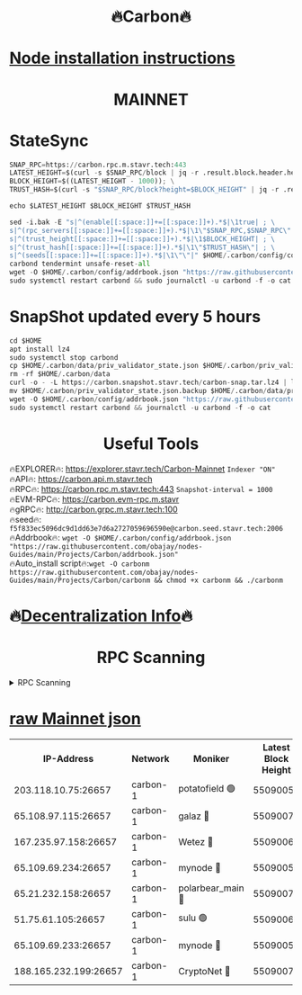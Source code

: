 <h1 align="center"> 🔥Carbon🔥</h1>

[Node installation instructions](https://github.com/obajay/nodes-Guides/tree/main/Projects/Carbon)
=
<h1 align="center"> MAINNET</h1>

# StateSync
```python
SNAP_RPC=https://carbon.rpc.m.stavr.tech:443
LATEST_HEIGHT=$(curl -s $SNAP_RPC/block | jq -r .result.block.header.height); \
BLOCK_HEIGHT=$((LATEST_HEIGHT - 1000)); \
TRUST_HASH=$(curl -s "$SNAP_RPC/block?height=$BLOCK_HEIGHT" | jq -r .result.block_id.hash)

echo $LATEST_HEIGHT $BLOCK_HEIGHT $TRUST_HASH

sed -i.bak -E "s|^(enable[[:space:]]+=[[:space:]]+).*$|\1true| ; \
s|^(rpc_servers[[:space:]]+=[[:space:]]+).*$|\1\"$SNAP_RPC,$SNAP_RPC\"| ; \
s|^(trust_height[[:space:]]+=[[:space:]]+).*$|\1$BLOCK_HEIGHT| ; \
s|^(trust_hash[[:space:]]+=[[:space:]]+).*$|\1\"$TRUST_HASH\"| ; \
s|^(seeds[[:space:]]+=[[:space:]]+).*$|\1\"\"|" $HOME/.carbon/config/config.toml
carbond tendermint unsafe-reset-all
wget -O $HOME/.carbon/config/addrbook.json "https://raw.githubusercontent.com/obajay/nodes-Guides/main/Projects/Carbon/addrbook.json"
sudo systemctl restart carbond && sudo journalctl -u carbond -f -o cat
```
# SnapShot  updated every 5 hours
```python
cd $HOME
apt install lz4
sudo systemctl stop carbond
cp $HOME/.carbon/data/priv_validator_state.json $HOME/.carbon/priv_validator_state.json.backup
rm -rf $HOME/.carbon/data
curl -o - -L https://carbon.snapshot.stavr.tech/carbon-snap.tar.lz4 | lz4 -c -d - | tar -x -C $HOME/.carbon --strip-components 2
mv $HOME/.carbon/priv_validator_state.json.backup $HOME/.carbon/data/priv_validator_state.json
wget -O $HOME/.carbon/config/addrbook.json "https://raw.githubusercontent.com/obajay/nodes-Guides/main/Projects/Carbon/addrbook.json"
sudo systemctl restart carbond && journalctl -u carbond -f -o cat
```

 <h1 align="center"> Useful Tools</h1>

🔥EXPLORER🔥:     https://explorer.stavr.tech/Carbon-Mainnet        `Indexer "ON"` \
🔥API🔥:          https://carbon.api.m.stavr.tech \
🔥RPC🔥:          https://carbon.rpc.m.stavr.tech:443              `Snapshot-interval = 1000` \
🔥EVM-RPC🔥:      https://carbon.evm-rpc.m.stavr \
🔥gRPC🔥:         http://carbon.grpc.m.stavr.tech:100 \
🔥seed🔥:      `f5f833ec5096dc9d1dd63e7d6a2727059696590e@carbon.seed.stavr.tech:2006` \
🔥Addrbook🔥:  `wget -O $HOME/.carbon/config/addrbook.json "https://raw.githubusercontent.com/obajay/nodes-Guides/main/Projects/Carbon/addrbook.json"` \
🔥Auto_install script🔥:`wget -O carbonm https://raw.githubusercontent.com/obajay/nodes-Guides/main/Projects/Carbon/carbonm && chmod +x carbonm && ./carbonm`

🔥[Decentralization Info](https://github.com/obajay/StateSync-snapshots/tree/main/Projects/Carbon/Decentralization)🔥
=
<h1 align="center"> RPC Scanning</h1>

<details>
<summary>RPC Scanning</summary>

<h2 align="center"> We scan nodes in real time every 4 hours. And we provide the final result of RPC endpoints.
We cannot influence the operation of these nodes in any way. </h2>


```python
If Voting Power is higher than 0 --> then the Node is a validator of the network and may be subject to attack and be a potential threat to the chain.
```
```python
We marked such validators with a red symbol
```

</details>

[raw Mainnet json](https://rpc-check.carbonm.stavr.tech/carbonm/rpc-carbonm-result.json)
=


<table><tr><th>IP-Address</th><th>Network</th><th>Moniker</th><th>Latest Block Height</th><th>Earliest Block Height</th><th>Catching Up</th><th>Tx Index</th><th>Voting Power</th><th>Scan Time</th></tr><tr><td>203.118.10.75:26657</td><td>carbon-1</td><td>potatofield 🟢</td><td>55090056</td><td>21164241</td><td>False</td><td>on</td><td>0</td><td>2024-03-20T00:58:21.911259121UTC</td></tr><tr><td>65.108.97.115:26657</td><td>carbon-1</td><td>galaz 🔴</td><td>55090071</td><td>47374001</td><td>False</td><td>on</td><td>10463017969</td><td>2024-03-20T00:58:53.818658146UTC</td></tr><tr><td>167.235.97.158:26657</td><td>carbon-1</td><td>Wetez 🔴</td><td>55090060</td><td>48067570</td><td>False</td><td>on</td><td>1385226270</td><td>2024-03-20T00:58:28.209803110UTC</td></tr><tr><td>65.109.69.234:26657</td><td>carbon-1</td><td>mynode 🔴</td><td>55090050</td><td>53160001</td><td>False</td><td>off</td><td>12066652539</td><td>2024-03-20T00:58:10.806555702UTC</td></tr><tr><td>65.21.232.158:26657</td><td>carbon-1</td><td>polarbear_main 🔴</td><td>55090074</td><td>54286001</td><td>False</td><td>on</td><td>10713247436</td><td>2024-03-20T00:58:58.471733539UTC</td></tr><tr><td>51.75.61.105:26657</td><td>carbon-1</td><td>sulu 🟢</td><td>55090062</td><td>54542001</td><td>False</td><td>off</td><td>0</td><td>2024-03-20T00:58:37.233851294UTC</td></tr><tr><td>65.109.69.233:26657</td><td>carbon-1</td><td>mynode 🔴</td><td>55090050</td><td>54660001</td><td>False</td><td>off</td><td>8112777047</td><td>2024-03-20T00:58:10.509155170UTC</td></tr><tr><td>188.165.232.199:26657</td><td>carbon-1</td><td>CryptoNet 🔴</td><td>55090074</td><td>55078001</td><td>False</td><td>off</td><td>3518324372</td><td>2024-03-20T00:58:58.179540510UTC</td></tr></table>
